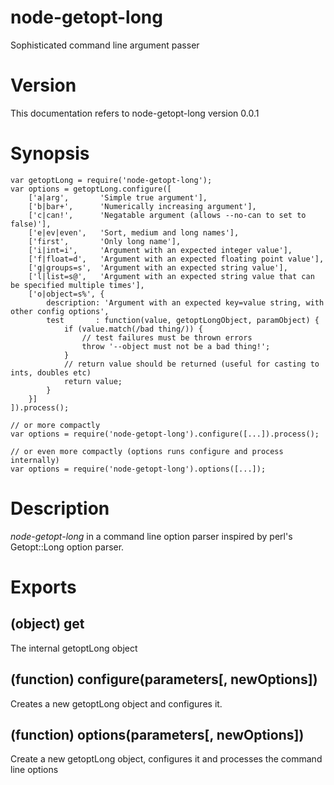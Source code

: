 node-getopt-long
================

Sophisticated command line argument passer

Version
=======

This documentation refers to node-getopt-long version 0.0.1

Synopsis
========

    var getoptLong = require('node-getopt-long');
    var options = getoptLong.configure([
        ['a|arg',       'Simple true argument'],
        ['b|bar+',      'Numerically increasing argument'],
        ['c|can!',      'Negatable argument (allows --no-can to set to false)'],
        ['e|ev|even',   'Sort, medium and long names'],
        ['first',       'Only long name'],
        ['i|int=i',     'Argument with an expected integer value'],
        ['f|float=d',   'Argument with an expected floating point value'],
        ['g|groups=s',  'Argument with an expected string value'],
        ['l|list=s@',   'Argument with an expected string value that can be specified multiple times'],
        ['o|object=s%', {
            description: 'Argument with an expected key=value string, with other config options',
            test       : function(value, getoptLongObject, paramObject) {
                if (value.match(/bad thing/)) {
                    // test failures must be thrown errors
                    throw '--object must not be a bad thing!';
                }
                // return value should be returned (useful for casting to ints, doubles etc)
                return value;
            }
        }]
    ]).process();

    // or more compactly
    var options = require('node-getopt-long').configure([...]).process();

    // or even more compactly (options runs configure and process internally)
    var options = require('node-getopt-long').options([...]);

Description
===========

*node-getopt-long* in a command line option parser inspired by perl's Getopt::Long option parser.

Exports
=======

(object) get
------------

The internal getoptLong object

(function) configure(parameters[, newOptions])
----------------------------------------------

Creates a new getoptLong object and configures it.

(function) options(parameters[, newOptions])
--------------------------------------------

Create a new getoptLong object, configures it and processes the command line options

